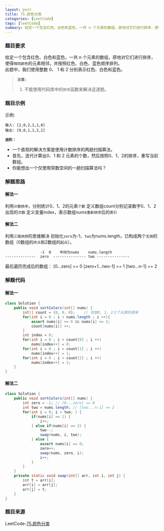 ```yaml
---
layout: post
title: 75.颜色分类
categories: [LeetCode]
tags: [leetCode]
summary: 给定一个包含红色、白色和蓝色，一共 n 个元素的数组，原地对它们进行排序，使得相同颜色的元素相邻，并按照红色、白色、蓝色顺序排列。
---
```


### 题目要求
给定一个包含红色、白色和蓝色，一共 n 个元素的数组，原地对它们进行排序，使得`相同颜色`的元素相邻，并按照红色、白色、蓝色顺序排列。  
此题中，我们使用整数 0、 1 和 2 分别表示红色、白色和蓝色。

> **`注意:`**
> 1. 不能使用代码库中的`排序`函数来解决这道题。

### 题目示例
示例:
```
输入: [2,0,2,1,1,0]
输出: [0,0,1,1,2,2]
```

**`进阶：`**
- 一个直观的解决方案是使用计数排序的两趟扫描算法。
- 首先，迭代计算出0、1 和 2 元素的个数，然后按照0、1、2的排序，重写当前数组。
- 你能想出一个仅使用常数空间的一趟扫描算法吗？


### 解题思路
#### 解法一
利用`计数排序`，分别统计0、1、2的元素`个数`
定义数组count分别记录数字0、1、2出现的`次数`
定义变量index，表示数组nums`重新排序`后的`索引`

#### 解法二
利用`三路快排`的思维解决
初始化`zero`为-1、`two`为nums.length，已构成两个`无效`的数组（0数组的`终点`和2数组的`起点`）。
```
                -1  0    中间为nums    nums.length
--------------  zero  --------------- two ---------------
```
最后遍历完成后的数组：
[0...zero] == 0 [zero+1...two-1] == 1 [two...n-1] == 2




### 解题代码
#### 解法一
```java
class Solution {
    public void sortColors(int[] nums) {
        int[] count = {0, 0, 0};    // 存放0, 1, 2三个元素的频率
        for(int i = 0 ; i < nums.length ; i ++){
            assert nums[i] >= 0 && nums[i] <= 2;
            count[nums[i]] ++;
        }
        int index = 0;
        for(int i = 0 ; i < count[0] ; i ++)
            nums[index++] = 0;
        for(int i = 0 ; i < count[1] ; i ++)
            nums[index++] = 1;
        for(int i = 0 ; i < count[2] ; i ++)
            nums[index++] = 2;
    }
}
```

#### 解法二
```java
class Solution {
    public void sortColors(int[] nums) {
        int zero = -1; // [0...zero] == 0
        int two = nums.length; // [two...n-1] == 2
        for(int i = 0; i < two; ) {
            if(nums[i] == 1) {
                i++;
            } else if(nums[i] == 2) {
                two--;
                swap(nums, i, two);
            } else {
                assert nums[i] == 0;
                zero++;
                swap(nums, zero, i);
                i++;
            }
        }
    }
    private static void swap(int[] arr, int i, int j) {
        int t = arr[i];
        arr[i] = arr[j];
        arr[j] = t;
    }
}
```


### 题目来源
LeetCode-[75.颜色分类](https://leetcode-cn.com/problems/sort-colors/)